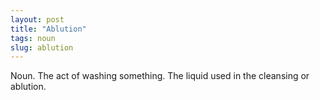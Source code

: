 ```yaml
---
layout: post
title: "Ablution"
tags: noun
slug: ablution
---
```

Noun. The act of washing something. The liquid used in the cleansing or ablution.
